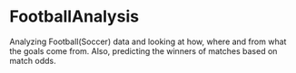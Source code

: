 # FootballAnalysis
Analyzing Football(Soccer) data and looking at how, where and from what the goals come from. Also, predicting the winners of matches based on match odds.
